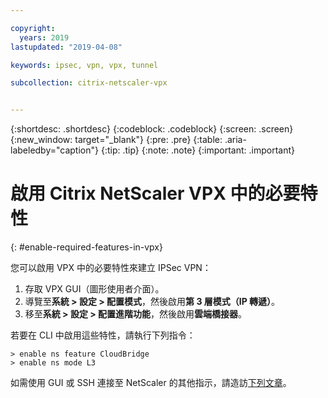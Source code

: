 ```yaml
---

copyright:
  years: 2019
lastupdated: "2019-04-08"

keywords: ipsec, vpn, vpx, tunnel

subcollection: citrix-netscaler-vpx


---
```


{:shortdesc: .shortdesc}
{:codeblock: .codeblock}
{:screen: .screen}
{:new_window: target="_blank"}
{:pre: .pre}
{:table: .aria-labeledby="caption"}
{:tip: .tip}
{:note: .note}
{:important: .important}

# 啟用 Citrix NetScaler VPX 中的必要特性
{: #enable-required-features-in-vpx}

您可以啟用 VPX 中的必要特性來建立 IPSec VPN：

1.	存取 VPX GUI（圖形使用者介面）。
2.	導覽至**系統 > 設定 > 配置模式**，然後啟用**第 3 層模式（IP 轉遞）**。
3.	移至**系統 > 設定 > 配置進階功能**，然後啟用**雲端橋接器**。

若要在 CLI 中啟用這些特性，請執行下列指令：

```
> enable ns feature CloudBridge
> enable ns mode L3

```

如需使用 GUI 或 SSH 連接至 NetScaler 的其他指示，請造訪[下列文章](/docs/infrastructure/citrix-netscaler-vpx?topic=citrix-netscaler-vpx-managing-your-citrix-netscaler-vpx#connecting-to-the-netscaler)。
